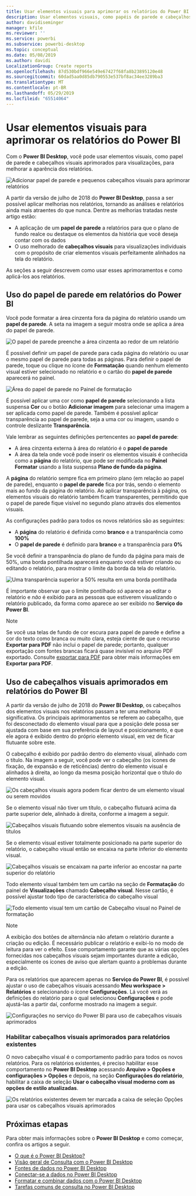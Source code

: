 ```yaml
---
title: Usar elementos visuais para aprimorar os relatórios do Power BI
description: Usar elementos visuais, como papéis de parede e cabeçalhos visuais, para aprimorar relatórios
author: davidiseminger
manager: kfile
ms.reviewer: ''
ms.service: powerbi
ms.subservice: powerbi-desktop
ms.topic: conceptual
ms.date: 05/08/2019
ms.author: davidi
LocalizationGroup: Create reports
ms.openlocfilehash: 87d530bdf966e549e67427f68fa8b23895120e48
ms.sourcegitcommit: 60dad5aa0d85db790553e537bf8ac34ee3289ba3
ms.translationtype: MT
ms.contentlocale: pt-BR
ms.lasthandoff: 05/29/2019
ms.locfileid: "65514064"
---
```

# <a name="use-visual-elements-to-enhance-power-bi-reports"></a>Usar elementos visuais para aprimorar os relatórios do Power BI

Com o **Power BI Desktop**, você pode usar elementos visuais, como papel de parede e cabeçalhos visuais aprimorados para visualizações, para melhorar a aparência dos relatórios.

![Adicionar papel de parede e pequenos cabeçalhos visuais para aprimorar relatórios](media/desktop-visual-elements-for-reports/visual-elements-for-reports_01.png)

A partir da versão de julho de 2018 do **Power BI Desktop**, passa a ser possível aplicar melhorias nos relatórios, tornando as análises e relatórios ainda mais atraentes do que nunca. Dentre as melhorias tratadas neste artigo estão: 

* A aplicação de um **papel de parede** a relatórios para que o plano de fundo realce ou destaque os elementos da história que você deseja contar com os dados
* O uso melhorado de **cabeçalhos visuais** para visualizações individuais com o propósito de criar elementos visuais perfeitamente alinhados na tela do relatório. 

As seções a seguir descrevem como usar esses aprimoramentos e como aplicá-los aos relatórios.

## <a name="using-wallpaper-in-power-bi-reports"></a>Uso do papel de parede em relatórios do Power BI

Você pode formatar a área cinzenta fora da página do relatório usando um **papel de parede**. A seta na imagem a seguir mostra onde se aplica a área do papel de parede. 

![O papel de parede preenche a área cinzenta ao redor de um relatório](media/desktop-visual-elements-for-reports/visual-elements-for-reports_02.png)

É possível definir um papel de parede para cada página do relatório ou usar o mesmo papel de parede para todas as páginas. Para definir o papel de parede, toque ou clique no ícone de **Formatação** quando nenhum elemento visual estiver selecionado no relatório e o cartão do **papel de parede** aparecerá no painel.

![Área do papel de parede no Painel de formatação](media/desktop-visual-elements-for-reports/visual-elements-for-reports_03.png)

É possível aplicar uma cor como **papel de parede** selecionando a lista suspensa **Cor** ou o botão **Adicionar imagem** para selecionar uma imagem a ser aplicada como papel de parede. Também é possível aplicar transparência ao papel de parede, seja a uma cor ou imagem, usando o controle deslizante **Transparência**.

Vale lembrar as seguintes definições pertencentes ao **papel de parede**:

* A área cinzenta externa à área do relatório é o **papel de parede**
* A área da tela onde você pode inserir os elementos visuais é conhecida como a **página** do relatório, que pode ser modificada no **Painel Formatar** usando a lista suspensa **Plano de fundo da página**.

A **página** do relatório sempre fica em primeiro plano (em relação ao papel de parede), enquanto o **papel de parede** fica por trás, sendo o elemento mais ao fundo da página do relatório. Ao aplicar transparência à página, os elementos visuais do relatório também ficam transparentes, permitindo que o papel de parede fique visível no segundo plano através dos elementos visuais.

As configurações padrão para todos os novos relatórios são as seguintes:

* A **página** do relatório é definida como **branco** e a transparência como **100%**
* O **papel de parede** é definido para **branco** e a transparência para **0%**

Se você definir a transparência do plano de fundo da página para mais de 50%, uma borda pontilhada aparecerá enquanto você estiver criando ou editando o relatório, para mostrar o limite da borda da tela do relatório. 

![Uma transparência superior a 50% resulta em uma borda pontilhada](media/desktop-visual-elements-for-reports/visual-elements-for-reports_04.png)

É importante observar que o limite pontilhado *só* aparece ao editar o relatório e *não* é exibido para as pessoas que estiverem visualizando o relatório publicado, da forma como aparece ao ser exibido no **Serviço do Power BI**.

> [!NOTE]
> Se você usa telas de fundo de cor escura para papel de parede e define a cor do texto como branca ou muito clara, esteja ciente de que o recurso **Exportar para PDF** não inclui o papel de parede; portanto, qualquer exportação com fontes brancas ficará quase invisível no arquivo PDF exportado. Consulte [exportar para PDF](desktop-export-to-pdf.md) para obter mais informações em **Exportar para PDF**.


## <a name="using-improved-visual-headers-in-power-bi-reports"></a>Uso de cabeçalhos visuais aprimorados em relatórios do Power BI

A partir da versão de julho de 2018 do **Power BI Desktop**, os cabeçalhos dos elementos visuais nos relatórios passam a ter uma melhoria significativa. Os principais aprimoramentos se referem ao cabeçalho, que foi desconectado do elemento visual para que a posição dele possa ser ajustada com base em sua preferência de layout e posicionamento, e que ele agora é exibido dentro do próprio elemento visual, em vez de ficar flutuante sobre este. 

O cabeçalho é exibido por padrão dentro do elemento visual, alinhado com o título. Na imagem a seguir, você pode ver o cabeçalho (os ícones de fixação, de expansão e de reticências) dentro do elemento visual e alinhados à direita, ao longo da mesma posição horizontal que o título do elemento visual.

![Os cabeçalhos visuais agora podem ficar dentro de um elemento visual ou serem movidos](media/desktop-visual-elements-for-reports/visual-elements-for-reports_05.png)

Se o elemento visual não tiver um título, o cabeçalho flutuará acima da parte superior dele, alinhado à direita, conforme a imagem a seguir. 

![Cabeçalhos visuais flutuando sobre elementos visuais na ausência de títulos](media/desktop-visual-elements-for-reports/visual-elements-for-reports_07.png)

Se o elemento visual estiver totalmente posicionado na parte superior do relatório, o cabeçalho visual então se encaixa na parte inferior do elemento visual. 

![Cabeçalhos visuais se encaixam na parte inferior ao encostar na parte superior do relatório](media/desktop-visual-elements-for-reports/visual-elements-for-reports_08.png)

Todo elemento visual também tem um cartão na seção de **Formatação** do painel de **Visualizações** chamado **Cabeçalho visual**. Nesse cartão, é possível ajustar todo tipo de característica do cabeçalho visual

![Todo elemento visual tem um cartão de Cabeçalho visual no Painel de formatação](media/desktop-visual-elements-for-reports/visual-elements-for-reports_09.png)

> [!NOTE]
> A exibição dos botões de alternância não afetam o relatório durante a criação ou edição. É necessário publicar o relatório e exibi-lo no modo de leitura para ver o efeito. Esse comportamento garante que as várias opções fornecidas nos cabeçalhos visuais sejam importantes durante a edição, especialmente os ícones de aviso que alertam quanto a problemas durante a edição.

Para os relatórios que aparecem apenas no **Serviço do Power BI**, é possível ajustar o uso de cabeçalhos visuais acessando **Meu workspace &gt; Relatórios** e selecionando o ícone **Configurações**. Lá você verá as definições do relatório para o qual selecionou **Configurações** e pode ajustá-las a partir daí, conforme mostrado na imagem a seguir.

![Configurações no serviço do Power BI para uso de cabeçalhos visuais aprimorados](media/desktop-visual-elements-for-reports/visual-elements-for-reports_10.png)

### <a name="enabling-improved-visual-headers-for-existing-reports"></a>Habilitar cabeçalhos visuais aprimorados para relatórios existentes

O novo cabeçalho visual é o comportamento padrão para todos os novos relatórios. Para os relatórios existentes, é preciso habilitar esse comportamento no **Power BI Desktop** acessando **Arquivo > Opções e configurações > Opções** e depois, na seção **Configurações do relatório**, habilitar a caixa de seleção **Usar o cabeçalho visual moderno com as opções de estilo atualizadas**.

![Os relatórios existentes devem ter marcada a caixa de seleção Opções para usar os cabeçalhos visuais aprimorados](media/desktop-visual-elements-for-reports/visual-elements-for-reports_06.png)


## <a name="next-steps"></a>Próximas etapas
Para obter mais informações sobre o **Power BI Desktop** e como começar, confira os artigos a seguir.

* [O que é o Power BI Desktop?](desktop-what-is-desktop.md)
* [Visão geral de Consulta com o Power BI Desktop](desktop-query-overview.md)
* [Fontes de dados no Power BI Desktop](desktop-data-sources.md)
* [Conectar-se a dados no Power BI Desktop](desktop-connect-to-data.md)
* [Formatar e combinar dados com o Power BI Desktop](desktop-shape-and-combine-data.md)
* [Tarefas comuns de consulta no Power BI Desktop](desktop-common-query-tasks.md)   


